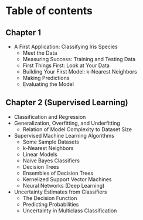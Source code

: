# Table of contents
## Chapter 1
- A First Application: Classifying Iris Species
	- Meet the Data
	- Measuring Success: Training and Testing Data
	- First Things First: Look at Your Data 
	- Building Your First Model: k-Nearest Neighbors 
	- Making Predictions 
	- Evaluating the Model
	
## Chapter 2 (Supervised Learning)
- Classification and Regression
- Generalization, Overfitting, and Underfitting 
	- Relation of Model Complexity to Dataset Size
- Supervised Machine Learning Algorithms
	- Some Sample Datasets
	- k-Nearest Neighbors
	- Linear Models
	- Naive Bayes Classifiers
	- Decision Trees
	- Ensembles of Decision Trees
	- Kernelized Support Vector Machines
	- Neural Networks (Deep Learning)
- Uncertainty Estimates from Classifiers
	- The Decision Function
	- Predicting Probabilities
	- Uncertainty in Multiclass Classification
